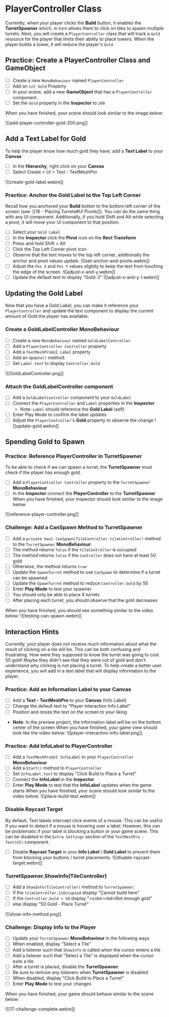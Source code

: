 # PlayerController Class
Currently, when your player clicks the **Build** button, it enables the **TurretSpawner** which, in turn allows them to click on tiles to spawn multiple turrets. Next, you will create a `PlayerController` class that will track a `Gold` resource for the player that limits their ability to place towers. When the player builds a tower, it will reduce the player's `Gold`.

## Practice: Create a PlayerController Class and GameObject

- [ ] Create a new `MonoBehaviour` named `PlayerController`
- [ ] Add an `int Gold` Property
- [ ] In your scene, add a new **GameObject** that has a `PlayerController` component . 
- [ ] Set the `Gold` property in the **Inspector** to `200`

When you have finished, your scene should look similar to the image below:

![[add-player-controller-gold-200.png]]

## Add a Text Label for Gold
To help the player know how much gold they have, add a **Text Label** to your **Canvas**
- [ ] In the **Hierarchy**, right click on your **Canvas**
- [ ] Select Create > UI > Text - TextMeshPro

![[create-gold-label.webm]]
### Practice: Anchor the Gold Label to the Top Left Corner
Recall how you anchored your **Build** button to the bottom left corner of the screen (see: [[16 - Placing Turrets#UI Pivots]]). You can do the same thing with any UI component. Additionally, if you hold Shift and Alt while selecting a pivot, it will move your UI component to that position.
- [ ] Select your `Gold Label`
- [ ] In the **Inspector** click the **Pivot** icon on the **Rect Transform**
- [ ] Press and hold Shift + Alt
- [ ] Click the Top Left Corner pivot icon
- [ ] Observe that the text moves to the top left corner, additionally the anchor and pivot values update.
![[set-anchor-and-pivots.webm]]
- [ ] Adjust the `Pos X` and `Pos Y` values slightly to keep the text from touching the edge of the screen.
![[adjust-x-and-y.webm]]
- [ ] Update the default text to display "Gold: 0"
![[adjust-x-and-y 1.webm]]

## Updating the Gold Label
Now that you have a Gold Label, you can make it reference your `PlayerController` and update the text component to display the current amount of Gold the player has available.

### Create a GoldLabelController MonoBehaviour
- [ ] Create a new `MonoBehaviour` named `GoldLabelController`
- [ ] Add a `PlayerController Controller` property
- [ ] Add a `TextMeshProGUI Label` property
- [ ] Add an `Update()` method:
- [ ] Set `Label.text` to display `Controller.Gold`

![[GoldLabelController.png]]
### Attach the GoldLabelController component
- [ ] Add a `GoldLabelController` component to your `GoldLabel`
- [ ] Connect the `PlayerController` and `Label` properties in the **Inspector**
	- Note: `Label` should reference the **Gold Label** (self)
- [ ] Enter Play Mode to confirm the label updates
- [ ] Adjust the `PlayerController`'s **Gold** property to observe the change
![[update-gold.webm]]

## Spending Gold to Spawn

### Practice: Reference PlayerController in TurretSpawner
To be able to check if we can spawn a turret, the **TurretSpawner** must check if the player has enough gold.
- [ ] Add a `PlayerController Controller` property to the `TurretSpawner` **MonoBehaviour**
- [ ] In the **Inspector** connect the **PlayerController** to the **TurretSpawner**
When you have finished, your inspector should look similar to the image below:

![[reference-player-controller.png]]

### Challenge: Add a CanSpawn Method to TurretSpawner
- [ ] Add a `private bool CanSpawn(TileController tileController)` method to the `TurretSpawner` **MonoBehaviour**:
- [ ] The method returns `false` if the `tileController` is occupied 
- [ ] The method returns `false` if the `Controller` does not have at least 50 gold
- [ ] Otherwise, the method returns `true`
- [ ] Update the `SpawnTurret` method to use `CanSpawn` to determine if a turret can be spawned
- [ ] Update the `SpawnTurret` method to reduce `Controller.Gold` by 50
- [ ] Enter **Play Mode** to test your spawner
- [ ] You should only be able to place 4 turrets
- [ ] After placing each turret, you should observe that the gold decreases

When you have finished, you should see something similar to the video below:
![[testing-can-spawn.webm]]

## Interaction Hints
Currently, your player does not receive much information about what the result of clicking on a tile will be. This can be both confusing and frustrating. How were they supposed to know the turret was going to cost 50 gold! Maybe they didn't see that they were out of gold and don't understand why clicking is not placing a turret. To help create a better user experience, you will add in a text label that will display information to the player.

### Practice: Add an Information Label to your Canvas
- [ ] Add a **Text - TextMeshPro** to your **Canvas** (Info Label)
- [ ] Change the default text to "Player Interaction Info Label"
- [ ] Position and resize the text on the screen to your liking
- **Note**: In the preview project, the information label will be on the bottom center of the screen 
When you have finished, your game view should look like the video below:
![[player-interaction-info-label.png]]

### Practice: Add InfoLabel to PlayerController
- [ ] Add a `TextMeshProGUI InfoLabel` to your `PlayerController` **MonoBehaviour**
- [ ] Add a `Start()` method to `PlayerController`
- [ ] Set `InfoLabel.text` to display "Click Build to Place a Turret"
- [ ] Connect the **InfoLabel** in the **Inspector**
- [ ] Enter **Play Mode** to test that the **InfoLabel** updates when the game starts
When you have finished, your scene should look similar to the video below:
![[place-build-test.webm]]

### Disable Raycast Target
By default, Text labels intercept click events of a mouse. This can be useful if you want to detect if a mouse is hovering over a label. However, this can be problematic if your label is blocking a button or your game scene. This can be disabled in the `Extra Settings` section of the `TextMeshPro - Text(UI)` component. 
- [ ] Disable **Raycast Target** in your **Info Label** / **Gold Label** to prevent them from blocking your buttons / turret placements.
![[disable-raycast-target.webm]]
### TurretSpawner.ShowInfo(TileController)
- [ ] Add a `ShowInfo(TileController)` method to `TurretSpawner`:
- [ ] If the `tileController.IsOccupied` display "Cannot build here"
- [ ] If the `Controller.Gold < 50` display "<color=red>Not enough gold</color>"
- [ ] else display "50 Gold - Place Turret"

![[show-info-method.png]]
### Challenge: Display Info to the Player
- [ ] Update your `TurretSpanwer` **MonoBehaviour** in the following ways
- [ ] When enabled, display "Select a Tile"
- [ ] Add a listener such that `ShowInfo` is called when the cursor enters a tile
- [ ] Add a listener such that "Select a Tile" is displayed when the cursor exits a tile
- [ ] After a turret is placed, disable the **TurretSpawner**
- [ ] Be sure to remove any listeners when **TurretSpawner** is disabled
- [ ] When disabled, display "Click Build to Place a Turret"
- [ ] Enter **Play Mode** to test your changes

When you have finished, your game should behave similar to the scene below:

![[17-challenge-complete.webm]]